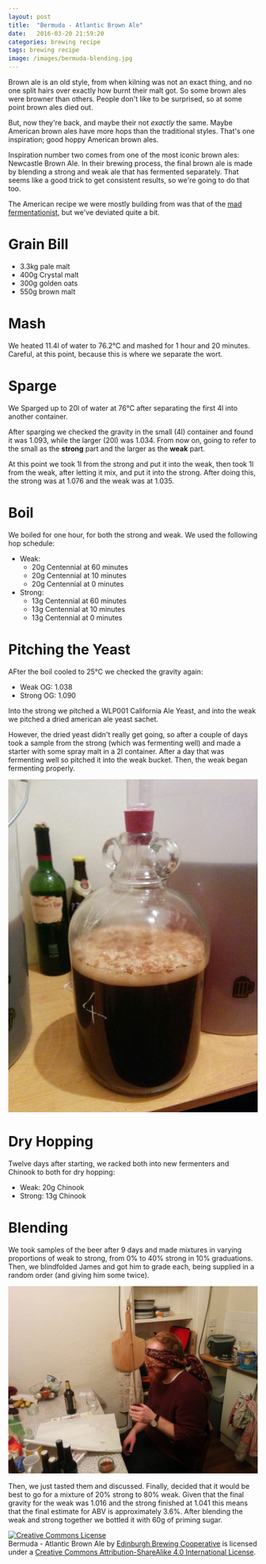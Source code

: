 ```yaml
---
layout: post
title:  "Bermuda - Atlantic Brown Ale"
date:   2016-03-20 21:59:20
categories: brewing recipe
tags: brewing recipe
image: /images/bermuda-blending.jpg
---
```


Brown ale is an old style, from when kilning was not an exact thing, and no
one split hairs over exactly how burnt their malt got. So some brown ales
were
browner than others. People don't like to be surprised, so at some point
brown ales died out.

But, now they're back, and maybe their not _exactly_ the same. Maybe
American brown ales have more hops than the traditional styles. That's one
inspiration; good hoppy American brown ales.

Inspiration number two comes from one of the most iconic brown ales:
Newcastle Brown Ale. In their brewing process, the final brown ale is made
by blending a strong and weak ale that has fermented separately. That
seems like a good trick to get consistent results, so we're going to do
that too.

The American recipe we were mostly building from was that of the [mad
fermentationist][mad], but we've deviated quite a bit.

Grain Bill
==========

* 3.3kg pale malt
* 400g Crystal malt
* 300g golden oats
* 550g brown malt

Mash
====

We heated 11.4l of water to 76.2°C and mashed for 1 hour and 20 minutes.
Careful, at this point, because this is where we separate the wort.

Sparge
======

We Sparged up to 20l of water at 76°C after separating the first 4l into
another container. 

After sparging we checked the gravity in the small (4l) container and found
it was 1.093, while the larger (20l) was 1.034. From now on, going to refer
to the small as the __strong__ part and the larger as the __weak__ part.

At this point we took 1l from the strong and put it into the weak, then
took 1l from the weak, after letting it mix, and put it into the strong.
After doing this, the strong was at 1.076 and the weak was at 1.035.

Boil
====

We boiled for one hour, for both the strong and weak. We used the following
hop schedule:

* Weak:
    * 20g Centennial at 60 minutes
    * 20g Centennial at 10 minutes
    * 20g Centennial at 0 minutes
* Strong:
    * 13g Centennial at 60 minutes
    * 13g Centennial at 10 minutes
    * 13g Centennial at 0 minutes

Pitching the Yeast
==================

AFter the boil cooled to 25°C we checked the gravity again:

* Weak OG: 1.038
* Strong OG: 1.090

Into the strong we pitched a WLP001 California Ale Yeast, and into the weak
we pitched a dried american ale yeast sachet.

However, the dried yeast didn't really get going, so after a couple of
days took a sample from the strong (which was fermenting well) and made a
starter with some spray malt in a 2l container. After a day that was
fermenting well so pitched it into the weak bucket. Then, the weak began
fermenting properly.

![](/images/bermuda-fermenting.jpg)

Dry Hopping
===========

Twelve days after starting, we racked both into new fermenters and Chinook
to both for dry hopping:

* Weak: 20g Chinook
* Strong: 13g Chinook

Blending
========

We took samples of the beer after 9 days and made mixtures in varying
proportions of weak to strong, from 0% to 40% strong in 10% graduations.
Then, we blindfolded James and got him to grade each, being supplied in a
random order (and giving him some twice).

![](/images/bermuda-james.jpg)

Then, we just tasted them and discussed. Finally, decided that it would be
best to go for a mixture of 20% strong to 80% weak. Given that the final
gravity for the weak was 1.016 and the strong finished at 1.041 this means
that the final estimate for ABV is approximately 3.6%. After blending the
weak and strong together we bottled it with 60g of priming sugar.

[mad]: http://www.themadfermentationist.com/2009/03/hoppy-brown-ale-india-brown-ale.html

<a rel="license" href="http://creativecommons.org/licenses/by-sa/4.0/"><img alt="Creative Commons License" style="border-width:0" src="https://i.creativecommons.org/l/by-sa/4.0/88x31.png" /></a><br /><span xmlns:dct="http://purl.org/dc/terms/" href="http://purl.org/dc/dcmitype/Text" property="dct:title" rel="dct:type">Bermuda - Atlantic Brown Ale</span> by <a xmlns:cc="http://creativecommons.org/ns#" href="https://edinburgh-brewing-cooperative.github.io" property="cc:attributionName" rel="cc:attributionURL">Edinburgh Brewing Cooperative</a> is licensed under a <a rel="license" href="http://creativecommons.org/licenses/by-sa/4.0/">Creative Commons Attribution-ShareAlike 4.0 International License</a>.

